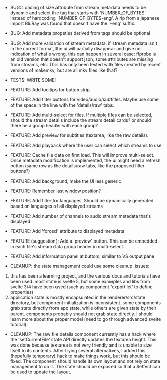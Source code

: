 * BUG: Loading of size attribute from stream metadata needs to be dynamic and select the tag that starts with 'NUMBER_OF_BYTES' instead of hardcoding 'NUMBER_OF_BYTES-eng'. A rip from a japanese import BluRay was found that doesn't have the '-eng' suffix.
* BUG: Add metadata propeties derived from tags should be optional
* BUG: Add more validation of stream metadata. if stream metadata isn't in the correct format, the ui will partially disappear and give no indication of what's wrong. this can happen in several case: ffprobe is an old version that doesn't support json, some attributes are missing from streams, etc. This has only been tested with files created by recent versions of makemkv, but are all mkv files like that?

* TESTS: WRITE SOME!

* FEATURE: Add tooltips for button strip.
* FEATURE: Add filter buttons for video/audio/subtitles. Maybe use some of the space in the line with the 'details/raw' tabs.
* FEATURE: Add multi-select for files. If multiple files can be selected, should the stream details include the stream detail cards? or should there be a group header with each group?
* FEATURE: Add preview for subtitles (textarea, like the raw details).
* FEATURE: Add playback where the user can select which streams to use
* FEATURE: Cache file data on first load. This will improve multi-select. Once metadata modification is implemented, the ui might need a refresh button (same row as the details/raw tabs, like the proposed filter buttons?)
* FEATURE: Add background, make the UI less generic
* FEATURE: Remember last window position?
* FEATURE: Add filter for languages. Should be dynamically generated based on languages of all displayed streams
* FEATURE: Add number of channels to audio stream metadata that's displayed
* FEATURE: Add 'forced' attribute to displayed metadata
* FEATURE (suggestion): Add a 'preview' button. This can be embedded in each file's stream data group header in multi-select.
* FEATURE: Add information panel at buttom, similar to VS output pane

* CLEANUP: the state management could use some cleanup. issues:
1. this has been a learning project, and the various docs and tutorials have been used. most state is svelte 5, but some examples and libs from svelte 3/4 have been used (such as component 'export let' to define properties)
2. application state is mostly encapsulated in the renderer/src/state directory, but component initialization is inconsistent. some components grab state directly from app state, while others are given state by their parent. components probably should not grab state directly. I should learn more about the proper model (need to go through advanced svelte tutorial).

* CLEANUP: The raw file details component currently has a hack where the 'setCurrentFile' state API directly updates the textarea height. This was done because textarea is not very friendly and is unable to size itself to its contents. After trying several alternatives, I added this (hopefully temporary) hack to make things work, but this should be fixed. The component should handle its own layout and not rely on state management to do it. The state should be exposed so that a $effect can be used to update the layout.
